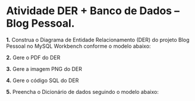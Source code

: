 # Atividade DER + Banco de Dados – Blog Pessoal. 


**1.** Construa o Diagrama de Entidade Relacionamento (DER) do projeto Blog Pessoal no MySQL Workbench conforme o modelo abaixo:




**2.** Gere o PDF do DER

**3.** Gere a imagem PNG do DER

**4.** Gere o código SQL do DER

**5.** Preencha o Dicionário de dados seguindo o modelo abaixo:





